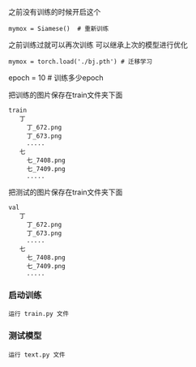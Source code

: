 
之前没有训练的时候开启这个

`mymox = Siamese()  # 重新训练`

之前训练过就可以再次训练 可以继承上次的模型进行优化

`mymox = torch.load('./bj.pth') # 迁移学习`

epoch = 10 # 训练多少epoch

把训练的图片保存在train文件夹下面
```
train
   丁
     丁_672.png
     丁_673.png
     .....
   七
     七_7408.png
     七_7409.png
     .....
```


把测试的图片保存在train文件夹下面
```
val
   丁
     丁_672.png
     丁_673.png
     .....
   七
     七_7408.png
     七_7409.png
     .....
```

### 启动训练
    运行 train.py 文件

### 测试模型
    运行 text.py 文件